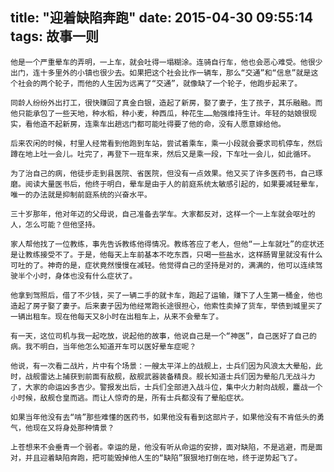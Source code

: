 title: "迎着缺陷奔跑"
date: 2015-04-30 09:55:14
tags: 故事一则
---

    他是一个严重晕车的弄明，一上车，就会吐得一塌糊涂。连骑自行车，他也会恶心难受。他很少出门，连十多里外的小镇也很少去。如果把这个社会比作一辆车，那么“交通”和“信息”就是这个社会的两个轮子，而他的人生因为远离了“交通”，就像缺了一个轮子，他跑步起来了。
    
	同龄人纷纷外出打工，很快赚回了真金白银，造起了新房，娶了妻子，生了孩子，其乐融融。而他只能承包了一些天地，种水稻，种小麦，种西瓜，种花生……勉强维持生计。年轻的姑娘很现实，看他造不起新房，连乘车出趟远门都可能吐得要了他的命，没有人愿意嫁给他。
	
	后来农闲的时候，村里人经常看到他跑到车站，尝试着乘车，乘一小段就会要求司机停车，然后蹲在地上吐一会儿。吐完了，再登下一班车来，然后又是乘一段，下车吐一会儿，如此循环。
	
	为了治自己的病，他徒步走到县医院、省医院，但没有一点效果。他又买了许多医药书，自己琢磨。阅读大量医书后，他终于明白，晕车是由于人的前庭系统太敏感引起的，如果要减轻晕车，唯一的办法就是抑制前庭系统的兴奋水平。
	
	三十岁那年，他对年迈的父母说，自己准备去学车。大家都反对，这样一个一上车就会呕吐的人，怎么可能？但他坚持。
	
	家人帮他找了一位教练，事先告诉教练他得情况。教练答应了老人，但他“一上车就吐”的症状还是让教练接受不了。于是，他每天上车前基本不吃东西，只喝一些盐水，这样肠胃里就没有什么可吐的了。神奇的是，症状竟然慢慢在减轻。他觉得自己的坚持是对的，满满的，他可以连续驾驶半个小时，身体也没有什么症状了。
	
	他拿到驾照后，借了不少钱，买了一辆二手的就卡车，跑起了运输，赚下了人生第一桶金，他也造起了房子娶了妻子。后来妻子因为他经常跑长途很担心，他索性卖掉了货车，举债到城里买了一辆出租车。现在他每天又8小时在出租车上，从来不会晕车了。
	
	有一天，这位司机与我一起吃放，说起他的故事，他说自己是一个“神医”，自己医好了自己的病。我不明白，当年他怎么知道开车可以医好晕车症呢？
	
	他说，有一次看二战片，片中有个场景：一艘太平洋上的战舰上，士兵们因为风浪太大晕船，此时，战舰雷达上捕获到前面有敌舰，敌舰武器装备精良。舰长知道士兵们因为晕船几无战斗力了，大家的命运凶多吉少。警报发出后，士兵们全部进入战斗位，集中火力射向战舰，鏖战一个小时候，敌舰仓皇而逃。而让人惊奇的是，所有士兵都没有了晕船症状。
	
	如果当年他没有去“啃”那些难懂的医药书，如果他没有看到这部片子，如果他没有不肯低头的勇气，他现在又将身处那种情景？
	
	上苍想来不会垂青一个弱者。幸运的是，他没有听从命运的安排，面对缺陷，不是逃避，而是面对，并且迎着缺陷奔跑，把可能毁掉他人生的“缺陷”狠狠地打倒在地，终于逆势起飞了。